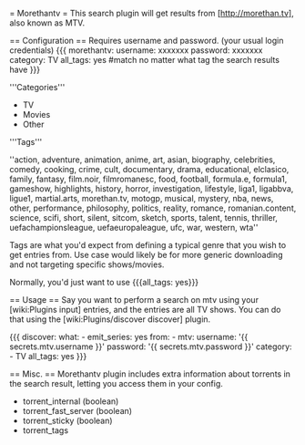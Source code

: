= Morethantv =
This search plugin will get results from [http://morethan.tv], also known as MTV.

== Configuration ==
Requires username and password. (your usual login credentials)
{{{
morethantv:
  username: xxxxxxx
  password: xxxxxxx
  category: TV
  all_tags: yes #match no matter what tag the search results have
}}}

'''Categories'''
* TV
* Movies
* Other

'''Tags'''

''action, adventure, animation, anime, art, asian, biography, celebrities, comedy, cooking, crime, cult, documentary, drama, educational, elclasico, family, fantasy, film.noir, filmromanesc, food, football, formula.e, formula1, gameshow, highlights, history, horror, investigation, lifestyle, liga1, ligabbva, ligue1, martial.arts, morethan.tv, motogp, musical, mystery, nba, news, other, performance, philosophy, politics, reality, romance, romanian.content, science, scifi, short, silent, sitcom, sketch, sports, talent, tennis, thriller, uefachampionsleague, uefaeuropaleague, ufc, war, western, wta''

Tags are what you'd expect from defining a typical genre that you wish to get entries from. Use case would likely be for more generic downloading and not targeting specific shows/movies.

Normally, you'd just want to use {{{all_tags: yes}}}

== Usage ==
Say you want to perform a search on mtv using your [wiki:Plugins input] entries, and the entries are all TV shows. You can do that using the [wiki:Plugins/discover discover] plugin.

{{{
discover:
  what:
    - emit_series: yes
  from:
    - mtv:
        username: '{{ secrets.mtv.username }}'
        password: '{{ secrets.mtv.password }}'
        category:
          - TV
        all_tags: yes
}}}

== Misc. ==
Morethantv plugin includes extra information about torrents in the search result, letting you access them in your config.

* torrent_internal (boolean)
* torrent_fast_server (boolean)
* torrent_sticky (boolean)
* torrent_tags